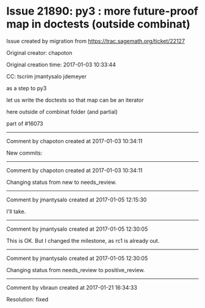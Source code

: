 # Issue 21890: py3 : more future-proof map in doctests (outside combinat)

Issue created by migration from https://trac.sagemath.org/ticket/22127

Original creator: chapoton

Original creation time: 2017-01-03 10:33:44

CC:  tscrim jmantysalo jdemeyer

as a step to py3

let us write the doctests so that map can be an iterator

here outside of combinat folder (and partial)

part of #16073


---

Comment by chapoton created at 2017-01-03 10:34:11

New commits:


---

Comment by chapoton created at 2017-01-03 10:34:11

Changing status from new to needs_review.


---

Comment by jmantysalo created at 2017-01-05 12:15:30

I'll take.


---

Comment by jmantysalo created at 2017-01-05 12:30:05

This is OK. But I changed the milestone, as rc1 is already out.


---

Comment by jmantysalo created at 2017-01-05 12:30:05

Changing status from needs_review to positive_review.


---

Comment by vbraun created at 2017-01-21 16:34:33

Resolution: fixed
